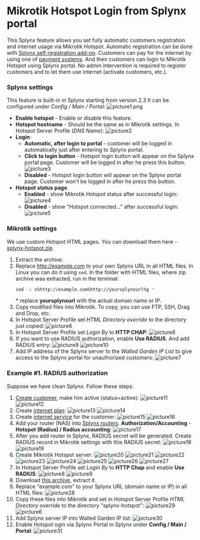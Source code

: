 Mikrotik Hotspot Login from Splynx portal
==========================================

This Splynx feature allows you set fully automatic customers registration  and internet usage via Mikrotik Hotspot. Automatic registration can be done with [Splynx self-registration add-on](addons_modules/self_registration/self_registration.md). Customers can pay for the internet by using one of [payment systems](payment_systems/payment_systems.md). And then customers can login to Mikrotik Hotspot using Splynx portal. No admin intervention is required to register customers and to let them use internet (activate customers, etc.).

### Splynx settings

This feature is built-in in Splynx starting from version 2.3
It can be configured under _Config / Main / Portal_:
![picture1.png](picture1.png)

* **Enable hotspot** - Enable or disable this feature.
* **Hotspot hostname** - Should be the same as in Mikrotik settings. In Hotspot Server Profile (*DNS Name*):
    ![picture2](picture2.png)
* **Login**:
  * **Automatic, after login to portal** - customer will be logged in automatically just after entering to Splynx portal.
  * **Click to login button** - Hotspot login button will appear on the Splynx portal page. Customer will be logged in after he press this button.
  ![picture3](picture3.png)
  * **Disabled** - Hotspot login button will appear on the Splynx portal page. Customer won't be logged in after he press this button.
* **Hotspot status page**
  * **Enabled** - show Mikrotik Hotspot status after successful login:
  ![picture4](picture4.png)
  * **Disabled** - show "Hotspot connected..." after successful login:
  ![picture5](picture5.png)

### Mikrotik settings

We use custom Hotspot HTML pages. You can download them here - [splynx-hotspot.zip](splynx-hotspot.zip)

1. Extract the archive.
2. Replace http://example.com to your own Splynx URL in all HTML files. In Linux you can do it using `sed`. In the folder with HTML files, where zip archive was extracted, run in the terminal:
    ```bash
    sed -i s%http://example.com%http://yoursplynxurl%g *
    ```
    \* replace **yoursplynxurl** with the actual domain name or IP.
3. Copy modified files into Mikrotik. To copy, you can use FTP, SSH, Drag and Drop, etc.
4. In Hotspot Server Profile set *HTML Directory override* to the directory just copied:
   ![picture6](picture6.png)
5. In Hotspot Server Profile set *Login By* to **HTTP CHAP**:
   ![picture8](picture8.png)
6. If you want to use RADIUS authorization, enable **Use RADIUS**. And add RADIUS entry:
   ![picture9](picture9.png)
   ![picture10](picture10.png)
7. Add IP address of the Splynx server to the *Walled Garden IP List* to give access to the Splynx portal for unauthorized customers:
   ![picture7](picture7.png)

### Example #1. RADIUS authorization
Suppose we have clean Splynx. Follow these steps:

1. [Create customer](customer_management/add_new_customer/add_new_customer.md), make him active (status=active):
    ![picture11](picture11.png)
    ![picture12](picture12.png)
2. Create [internet plan](configuring_tariff_plans/internet_plans/internet_plans.md):
    ![picture13](picture13.png)
    ![picture14](picture14.png)
3. Create [internet service](customer_management/customer_services/customer_services.md) for the customer:
    ![picture15](picture15.png)
    ![picture16](picture16.png)
4. Add your router (NAS) into [Splynx routers](networking/routers_settings/routers_settings.md). **Authorization/Accounting** - **Hotspot (Radius) / Radius accounting**:
    ![picture17](picture17.png)
5. After you add router in Splynx, RADIUS secret will be generated. Create RADIUS record in Mikrotik settings with this RADIUS secret:
    ![picture18](picture18.png)
    ![picture19](picture19.png)
6. Create Mikrotik Hotspot server:
    ![picture20](picture20.png)
    ![picture21](picture21.png)
    ![picture22](picture22.png)
    ![picture23](picture23.png)
    ![picture24](picture24.png)
    ![picture25](picture25.png)
    ![picture26](picture26.png)
    ![picture27](picture27.png)
7. In Hotspot Server Profile set *Login By* to **HTTP Chap** and enable **Use RADIUS**:
    ![picture8](picture8.png)
    ![picture9](picture9.png)
8. Download [this archive](splynx-hotspot.zip), extract it.
9. Replace "example.com" to your Splynx URL (domain name or IP) in all HTML files:
    ![picture28](picture28.png)
10. Copy these files into Mikrotik and set in Hotspot Server Profile *HTML Directory override* to the directory "splynx-hotspot":
    ![picture29](picture29.png)
    ![picture6](picture6.png)
11. Add Splynx server IP into Walled Garden IP list:
    ![picture30](picture30.png)
12. Enable Hotspot ogin via Splynx Portal in Splynx under **Config / Main / Portal**:
    ![picture31](picture31.png)


